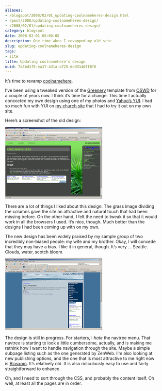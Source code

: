 ```yaml
---
aliases:
- /blogspot/2008/02/01_updating-coolnameheres-design.html
- /post/2008/updating-coolnameheres-design/
- /2008/02/01/updating-coolnameheres-design/
category: blogspot
date: 2008-02-01 00:00:00
description: One time when I revamped my old site
slug: updating-coolnameheres-design
tags:
- site
title: Updating coolnamehere's design
uuid: 7a3bd1f5-ea17-4d1a-a725-ddd314d7f8f6
---
```


It’s time to revamp [coolnamehere](/categories/coolnamehere/).

I’ve been using a tweaked version of the
[Greenery](http://www.oswd.org/design/information/id/2448) template from
[OSWD](http://oswd.org) for a couple of years now. I think it’s time for
a change. This time I actually concocted my own design using one of my
photos and [Yahoo’s YUI](http://developer.yahoo.com/yui). I had so much
fun with YUI on [my church site](http://greenlakeumc.org) that I had to
try it out on my own site.

Here’s a screenshot of the old design:

![old OSWD design](coolnamehere-20080128.png)

There are a lot of things I liked about this design. The grass image
dividing the columns gave the site an attractive and natural touch that
had been missing before. On the other hand, I felt the need to tweak it
so that it would work in all the browsers I used. It’s nice, though.
Much better than the designs I had been coming up with on my own.

The new design has been widely praised by my sample group of two
incredibly non-biased people: my wife and my brother. Okay, I will
concede that they may have a bias. I like it in general, though. It’s
very … Seattle. Clouds, water, scotch bloom.

![new design](coolnamehere-2008-0128-2.png)

The design is still in progress. For starters, I *hate* the navtree
menu. That navtree is starting to look a little cumbersome, actually,
and is making me rethink how I want to handle navigation through the
site. Maybe a simple subpage listing such as the one generated by
ZenWeb. I’m also looking at new publishing options, and the one that is
most attractive to me right now is [Blosxom](http://www.blosxom.com).
It’s relatively old. It is also ridiculously easy to use and fairly
straightforward to enhance.

Oh, and I need to sort through the CSS, and probably the content itself.
Oh well, at least all the pages are in order.